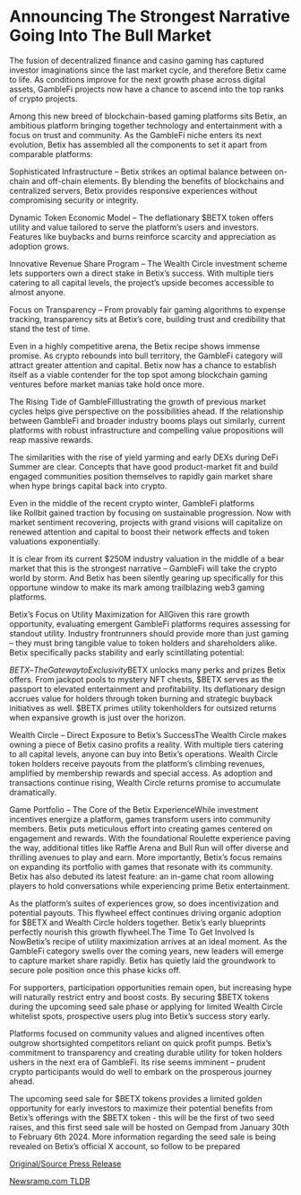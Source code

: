 # Announcing The Strongest Narrative Going Into The Bull Market

The fusion of decentralized finance and casino gaming has captured investor imaginations since the last market cycle, and therefore Betix came to life. As conditions improve for the next growth phase across digital assets, GambleFi projects now have a chance to ascend into the top ranks of crypto projects.

Among this new breed of blockchain-based gaming platforms sits Betix, an ambitious platform bringing together technology and entertainment with a focus on trust and community. As the GambleFi niche enters its next evolution, Betix has assembled all the components to set it apart from comparable platforms:

Sophisticated Infrastructure – Betix strikes an optimal balance between on-chain and off-chain elements. By blending the benefits of blockchains and centralized servers, Betix provides responsive experiences without compromising security or integrity.

Dynamic Token Economic Model – The deflationary $BETX token offers utility and value tailored to serve the platform’s users and investors. Features like buybacks and burns reinforce scarcity and appreciation as adoption grows.

Innovative Revenue Share Program – The Wealth Circle investment scheme lets supporters own a direct stake in Betix’s success. With multiple tiers catering to all capital levels, the project’s upside becomes accessible to almost anyone.

Focus on Transparency – From provably fair gaming algorithms to expense tracking, transparency sits at Betix’s core, building trust and credibility that stand the test of time.

Even in a highly competitive arena, the Betix recipe shows immense promise. As crypto rebounds into bull territory, the GambleFi category will attract greater attention and capital. Betix now has a chance to establish itself as a viable contender for the top spot among blockchain gaming ventures before market manias take hold once more.

The Rising Tide of GambleFiIllustrating the growth of previous market cycles helps give perspective on the possibilities ahead. If the relationship between GambleFi and broader industry booms plays out similarly, current platforms with robust infrastructure and compelling value propositions will reap massive rewards.

The similarities with the rise of yield yarming and early DEXs during DeFi Summer are clear. Concepts that have good product-market fit and build engaged communities position themselves to rapidly gain market share when hype brings capital back into crypto.

Even in the middle of the recent crypto winter, GambleFi platforms like Rollbit gained traction by focusing on sustainable progression. Now with market sentiment recovering, projects with grand visions will capitalize on renewed attention and capital to boost their network effects and token valuations exponentially.

It is clear from its current $250M industry valuation in the middle of a bear market that this is the strongest narrative – GambleFi will take the crypto world by storm. And Betix has been silently gearing up specifically for this opportune window to make its mark among trailblazing web3 gaming platforms.

Betix’s Focus on Utility Maximization for AllGiven this rare growth opportunity, evaluating emergent GambleFi platforms requires assessing for standout utility. Industry frontrunners should provide more than just gaming – they must bring tangible value to token holders and shareholders alike. Betix specifically packs stability and early scintillating potential:

$BETX – The Gateway to Exclusivity$BETX unlocks many perks and prizes Betix offers. From jackpot pools to mystery NFT chests, $BETX serves as the passport to elevated entertainment and profitability. Its deflationary design accrues value for holders through token burning and strategic buyback initiatives as well. $BETX primes utility tokenholders for outsized returns when expansive growth is just over the horizon.

Wealth Circle – Direct Exposure to Betix’s SuccessThe Wealth Circle makes owning a piece of Betix casino profits a reality. With multiple tiers catering to all capital levels, anyone can buy into Betix’s operations. Wealth Circle token holders receive payouts from the platform’s climbing revenues, amplified by membership rewards and special access. As adoption and transactions continue rising, Wealth Circle returns promise to accumulate dramatically.

Game Portfolio – The Core of the Betix ExperienceWhile investment incentives energize a platform, games transform users into community members. Betix puts meticulous effort into creating games centered on engagement and rewards. With the foundational Roulette experience paving the way, additional titles like Raffle Arena and Bull Run will offer diverse and thrilling avenues to play and earn. More importantly, Betix’s focus remains on expanding its portfolio with games that resonate with its community. Betix has also debuted its latest feature: an in-game chat room allowing players to hold conversations while experiencing prime Betix entertainment.

As the platform’s suites of experiences grow, so does incentivization and potential payouts. This flywheel effect continues driving organic adoption for $BETX and Wealth Circle holders together. Betix’s early blueprints perfectly nourish this growth flywheel.The Time To Get Involved Is NowBetix’s recipe of utility maximization arrives at an ideal moment. As the GambleFi category swells over the coming years, new leaders will emerge to capture market share rapidly. Betix has quietly laid the groundwork to secure pole position once this phase kicks off.

For supporters, participation opportunities remain open, but increasing hype will naturally restrict entry and boost costs. By securing $BETX tokens during the upcoming seed sale phase or applying for limited Wealth Circle whitelist spots, prospective users plug into Betix’s success story early.

Platforms focused on community values and aligned incentives often outgrow shortsighted competitors reliant on quick profit pumps. Betix’s commitment to transparency and creating durable utility for token holders ushers in the next era of GambleFi. Its rise seems imminent – prudent crypto participants would do well to embark on the prosperous journey ahead.

The upcoming seed sale for $BETX tokens provides a limited golden opportunity for early investors to maximize their potential benefits from Betix’s offerings with the $BETX token - this will be the first of two seed raises, and this first seed sale will be hosted on Gempad from January 30th to February 6th 2024. More information regarding the seed sale is being revealed on Betix’s official X account, so follow to be prepared 

[Original/Source Press Release](https://blockchainwire.io/press-release/announcing-the-strongest-narrative-going-into-the-bull-market) 

[Newsramp.com TLDR](https://newsramp.com/None) 